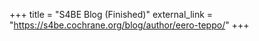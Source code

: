 +++ 
title = "S4BE Blog (Finished)" 
external_link = "https://s4be.cochrane.org/blog/author/eero-teppo/" 
+++
